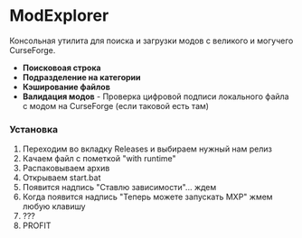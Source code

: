 # ModExplorer

Консольная утилита для поиска и загрузки модов с великого и могучего CurseForge. 

* **Поисковоая строка**
* **Подразделение на категории**
* **Кэширование файлов**
* **Валидация модов** - Проверка цифровой подписи локального файла с модом на CurseForge (если таковой есть там)

### Установка

1. Переходим во вкладку Releases и выбираем нужный нам релиз
2. Качаем файл с пометкой "with runtime"
3. Распаковываем архив
4. Открываем start.bat
5. Появится надпись "Ставлю зависимости"... ждем
6. Когда появится надпись "Теперь можете запускать MXP" жмем любую клавишу
7. ???
8. PROFIT